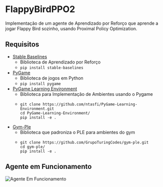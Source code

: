 # FlappyBirdPPO2

Implementação de um agente de Aprendizado por Reforço que aprende a jogar Flappy Bird sozinho, usando Proximal Policy Optimization.

## Requisitos

* [Stable Baselines](https://github.com/hill-a/stable-baselines)
  * Biblioteca de Aprendizado por Reforço
  * ```pip install stable-baselines```
* [PyGame](https://www.pygame.org/wiki/GettingStarted)
  * Biblioteca de jogos em Python
  * ```pip install pygame```
* [PyGame Learning Environment](https://github.com/ntasfi/PyGame-Learning-Environment)
  * Biblioteca para Implementação de Ambientes usando o Pygame
  * ``` 
    git clone https://github.com/ntasfi/PyGame-Learning-Environment.git
    cd PyGame-Learning-Environment/ 
    pip install -e .
    ```
* [Gym-Ple](https://github.com/GrupoTuringCodes/gym-ple)
  * Biblioteca que padroniza o PLE para ambientes do gym
  * ``` 
    git clone https://github.com/GrupoTuringCodes/gym-ple.git
    cd gym-ple/ 
    pip install -e .
    ```

## Agente em Funcionamento

![Agente Em Funcionamento](/img/flappy.gif)
